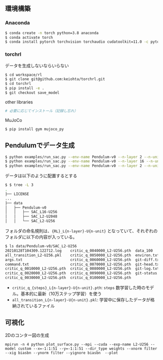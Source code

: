 ## 環境構築

### Anaconda

```bash
$ conda create -n torch python=3.8 anaconda
$ conda activate torch
$ conda install pytorch torchvision torchaudio cudatoolkit=11.0 -c pytorch
```

### torchrl

データを生成しないならいらない

```bash
$ cd workspace/rl
$ git clone git@github.com:keiohta/torchrl.git
$ cd torchrl
$ pip install -e .
$ git checkout save_model
```

other libraries

```bash
# 必要に応じてインストール（記録し忘れ）
```

MuJoCo

```bash
$ pip install gym mujoco_py
```

## Pendulumでデータ生成

```bash
$ python examples/run_sac.py --env-name Pendulum-v0 --n-layer 2 --n-unit 256
$ python examples/run_sac.py --env-name Pendulum-v0 --n-layer 16 --n-unit 256
$ python examples/run_sac.py --env-name Pendulum-v0 --n-layer 2 --n-unit 2048
```

データは以下のように配置するとする

```bash
$ $ tree -L 3
.
├── LICENSE
...
├── data
│   ├── Pendulum-v0
│   │   ├── SAC_L16-U256
│   │   ├── SAC_L2-U2048
│   │   └── SAC_L2-U256
```

フォルダの命名規則は、`{RL}_L{n-layer}-U{n-unit}` となっていて、それぞれのフォルダに以下の内容が入っている。

```bash
$ ls data/Pendulum-v0/SAC_L2-U256
20210128T104309.122712.log    critic_q_0040000_L2-U256.pth  data_100
all_transition_L2-U256.pkl    critic_q_0050000_L2-U256.pth  environ.txt
args.txt                      critic_q_0060000_L2-U256.pth  git-diff.txt
command.txt                   critic_q_0070000_L2-U256.pth  git-head.txt
critic_q_0010000_L2-U256.pth  critic_q_0080000_L2-U256.pth  git-log.txt
critic_q_0020000_L2-U256.pth  critic_q_0090000_L2-U256.pth  git-status.txt
critic_q_0030000_L2-U256.pth  critic_q_0100000_L2-U256.pth
```

- `critic_q_{steps}_L{n-layer}-U{n-unit}.pth`: `steps` 数学習した時のモデル。基本的に最新（10万ステップ学習）を使う
- `all_transition_L{n-layer}-U{n-unit}.pkl`: 学習中に保存したデータが格納されているファイル

## 可視化

2Dのコンター図の生成

```
mpirun -n 4 python plot_surface.py --mpi --cuda --exp-name L2-U256 --model custom --x=-1:1:51 --y=-1:1:51 --dir_type weights --xnorm filter --xig biasbn --ynorm filter --yignore biasbn  --plot
```